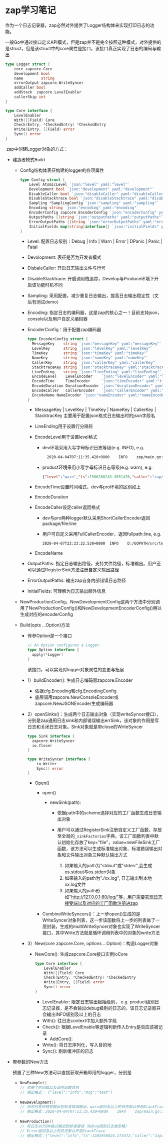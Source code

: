# zap学习笔记

​		作为一个日志记录器，zap必然对外提供了Logger结构体来实现打印日志的功能。

​		一般Go中通过接口定义API模式，但是zap并不是完全按照这种模式，对外提供的是struct，但是该struct中的core属性是接口，该接口真正实现了日志的编码与输出

```go
type Logger struct {
	core zapcore.Core
	development bool
	name        string
	errorOutput zapcore.WriteSyncer
	addCaller bool
	addStack  zapcore.LevelEnabler
	callerSkip int
}

type Core interface {
	LevelEnabler
	With([]Field) Core
	Check(Entry, *CheckedEntry) *CheckedEntry
	Write(Entry, []Field) error
	Sync() error
}
```

​		zap中创建Logger对象的方式：

- 建造者模式Build

  - Config结构体表征构建的logger的各项属性

    ```go
    type Config struct {
    	Level AtomicLevel `json:"level" yaml:"level"`
    	Development bool `json:"development" yaml:"development"`
    	DisableCaller bool `json:"disableCaller" yaml:"disableCaller"`
    	DisableStacktrace bool `json:"disableStacktrace" yaml:"disableStacktrace"`
    	Sampling *SamplingConfig `json:"sampling" yaml:"sampling"`
    	Encoding string `json:"encoding" yaml:"encoding"`
    	EncoderConfig zapcore.EncoderConfig `json:"encoderConfig" yaml:"encoderConfig"`
    	OutputPaths []string `json:"outputPaths" yaml:"outputPaths"`
    	ErrorOutputPaths []string `json:"errorOutputPaths" yaml:"errorOutputPaths"`
    	InitialFields map[string]interface{} `json:"initialFields" yaml:"initialFields"`
    }
    ```

    - Level: 配置日志级别：Debug | Info | Warn | Error | DPanic | Panic | Fatal

    - Devolopment: 表征是否为开发者模式

    - DisbaleCaller: 开启日志输出文件与行号

    - DisableStacktrace: 开启调用栈追踪，Develop与Produce环境下开启该功能时机不同

    - Sampling: 采用配置，减少重复日志输出，提高日志输出稳定性（文后有测试demo）

    - Encoding: 指定日志的编码器，这是zap的核心之一！目前支持json，console以及用户自定义编码器

    - EncoderConfig：用于配置zap编码器

      ```go
      type EncoderConfig struct {
      	MessageKey    string `json:"messageKey" yaml:"messageKey"`
      	LevelKey      string `json:"levelKey" yaml:"levelKey"`
      	TimeKey       string `json:"timeKey" yaml:"timeKey"`
      	NameKey       string `json:"nameKey" yaml:"nameKey"`
      	CallerKey     string `json:"callerKey" yaml:"callerKey"`
      	StacktraceKey string `json:"stacktraceKey" yaml:"stacktraceKey"`
      	LineEnding    string `json:"lineEnding" yaml:"lineEnding"`
      	EncodeLevel    LevelEncoder    `json:"levelEncoder" yaml:"levelEncoder"`
      	EncodeTime     TimeEncoder     `json:"timeEncoder" yaml:"timeEncoder"`
      	EncodeDuration DurationEncoder `json:"durationEncoder" yaml:"durationEncoder"`
      	EncodeCaller   CallerEncoder   `json:"callerEncoder" yaml:"callerEncoder"`
      	EncodeName NameEncoder `json:"nameEncoder" yaml:"nameEncoder"`
      }
      ```

      - MessageKey | LevelKey | TimeKey | NameKey | CallerKey | StacktracKey 主要用于配置json格式日志输出时的json字段名
    
      - LineEnding用于设置行分隔符
    
      - EncodeLevel用于设置level格式
    
        - dev环境采用大写字母标识日志等级(e.g. INFO), e.g.

          ```bash
        	2020-04-04T07:11:35.420+0800	INFO	zap/main.go:10	test
          ```

        - product环境采用小写字母标识日志等级(e.g. warn), e.g.
    
          ```json
          {"level":"warn","ts":1586268245.3651476,"caller":"zap/main.go:22","msg":"test"}
          ```
    
          
    
      - EncodeTime设置时间格式，dev与pro环境的区别如上
    
      - EncodeDuration
    
      - EncodeCaller设定caller返回格式
    
        - dev与pro两种logger默认采用ShortCallerEncoder返回 package/file:line
    
        - 用户可自定义采用FullCallerEncoder，返回fullpath:line, e.g.
    
          ```bash
          2020-04-07T22:23:22.538+0800	INFO	D:/GOPATH/src/test/zap/main.go:28	test
          ```
    
          
    
      - EncodeName
    
    - OutputPaths: 指定日志输出路径，支持文件路径，标准输出。用户还可以通过RegisterSink方法注册自定义输出路径
    
    -  ErrorOutputPaths: 输出zap自身内部错误日志路径
    
    - InitialFields: 可理解为日志输出额外信息
    
  -  NewProductionConfig，NewDevelopmentConfig这两个方法中分别调用了NewProductionConfig()和NewDevelopmentEncoderConfig()用以生成对应的encoderConfig

  - Build(opts ...Option)方法

    - 传参Option是一个接口

      ```go
      // An Option configures a Logger.
      type Option interface {
      	apply(*Logger)
      }
      
      ```

      该接口，可以实现对logger对象属性的变更与拓展
      
    - 1）buildEncoder(): 生成日志编码器zapcore.Encoder
    
      - 依据cfg.Encoding和cfg.EncodingConfig
      - 底层调用zapcore.NewConsoleEncoder或zapcore.NewJSONEncoder生成编码器
    
    - 2）openSinks()：生成两个日志输出对象（实现writeSyncer接口），分别是zap通用日志sink和内部错误输出errSink，该对象的作用是写日志和关闭日志对象。Sink对象就是带close的WriteSyncer
    
      ```go
      type Sink interface {
      	zapcore.WriteSyncer
      	io.Closer
      }
      
      type WriteSyncer interface {   
          io.Writer   
          Sync() error
      }
      ```
      
      - Open()
      
        - open()
        
          - newSink(path):
          
            - 依据path中的scheme选择对应的工厂函数生成日志输出对象
          
            - 用户可以通过RegisterSink注册自定义工厂函数，存放至全局的`_sinkFactories`字典，该工厂函数列表中默认初始化存放了key="file"，value=newFileSink工厂函数，该方法可以生成标准输出对象、标准错误输出对象和文件输出对象三种默认输出方式
          
              1. 如果输入的path为"stdout"或"stderr",会生成os.stdout与os.stderr对象
              2. 如果输入的path为"./xx.log", 日志输出到本地xx.log文件
              3. 如果输入的path形如"http://127.0.0.1:80/log/"等，用户需要实现日志接受端以及对应的工厂函数注册进zap
        - CombineWriteSyncers()：上一步open()生成的是WriteSyncer对象列表，这一步该函数将上一步的列表做了一层封装，生成的multiWriteSyncer对象也实现了WriteSyncer接口，其中Write方法就是循环调用列表中的对象的write方法
      
    - 3）New(core zapcore.Core, options ...Option)：构造Logger对象
    
      - NewCore(): 生成zapcore.Core接口实例ioCore
    
        ```go
        type Core interface {
        	LevelEnabler
        	With([]Field) Core
        	Check(Entry, *CheckedEntry) *CheckedEntry
        	Write(Entry, []Field) error
        	Sync() error
        }
        ```
    
        - LevelEnabler: 限定日志输出起始级别， e.g. product级别日志记录器，是不会输出debug级别的日志的，该日志记录器只会输出INFO级别及以上的日志
        - With(): 往日志context中加入额外字段
        - Check(): 根据LevelEnable等逻辑判断传入Entry是否应该被记录
          - AddCore(): 
        - Write(): 将日志序列化，写入目的地
        - Sync(): 刷新缓冲区的日志
    
    
    
    
  
- 带参数的New方法

  预置了三种New方法可以直接获取开箱即用的logger，分别是

  - ```go
    NewExample()
    // 忽略了时间戳以及调用函数信息
    // 输出格式： {"level":"info","msg":"test"}
    ```

  - ```go
    NewDevelopment()
    // 日志已友好格式输出到标准错误输出，warn级别及以上的日志默认开启StackTrace
    // 输出格式：2020-04-04T07:11:35.420+0800	INFO	zap/main.go:10	test
    ```

  - ```go
    NewProduction()
    // 将日志以JSON格式输出到标准错误（debug级别日志被忽略）
    // Error级别及以上的日志默认开启StackTrace
    // 输出格式：{"level":"info","ts":1585956824.275472,"caller":"zap/main.go:20","msg":"test"}
    ```